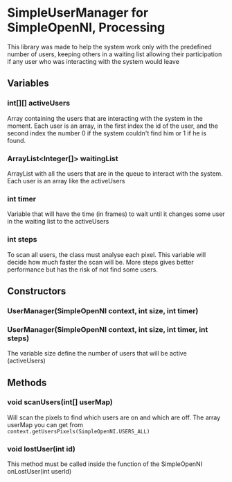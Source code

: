 # SimpleUserManager for SimpleOpenNI, Processing

This library was made ​​to help the system work only with the predefined number of users, keeping others in a waiting list allowing their participation if any user who was interacting with the system would leave

## Variables

### int[][] activeUsers

Array containing the users that are interacting with the system in the moment. Each user is an array, in the first index the id of the user, and the second index the number 0 if the system couldn't find him or 1 if he is found.

### ArrayList<Integer[]> waitingList

ArrayList with all the users that are in the queue to interact with the system. Each user is an array like the activeUsers

### int timer

Variable that will have the time (in frames) to wait until it changes some user in the waiting list to the activeUsers

### int steps

To scan all users, the class must analyse each pixel. This variable will decide how much faster the scan will be. More steps gives better performance but has the risk of not find some users.

## Constructors

### UserManager(SimpleOpenNI context, int size, int timer)

### UserManager(SimpleOpenNI context, int size, int timer, int steps)

The variable size define the number of users that will be active (activeUsers)

## Methods

### void scanUsers(int[] userMap)

Will scan the pixels to find which users are on and which are off. The array userMap you can get from ```context.getUsersPixels(SimpleOpenNI.USERS_ALL)```

### void lostUser(int id)

This method must be called inside the function of the SimpleOpenNI onLostUser(int userId)
